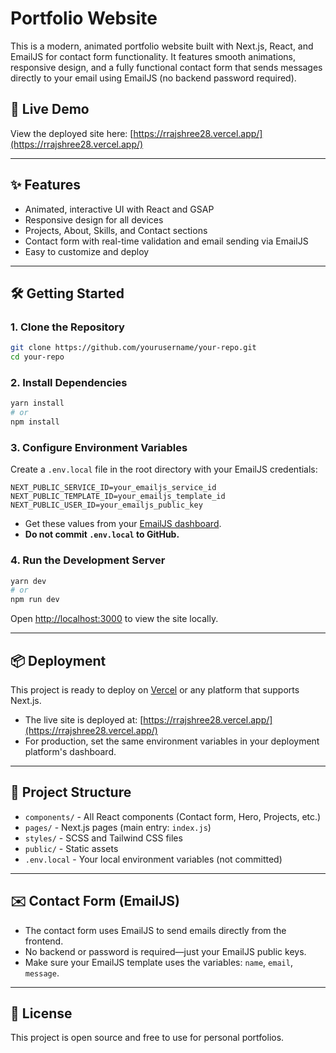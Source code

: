 # Portfolio Website

This is a modern, animated portfolio website built with Next.js, React, and EmailJS for contact form functionality. It features smooth animations, responsive design, and a fully functional contact form that sends messages directly to your email using EmailJS (no backend password required).

## 🚀 Live Demo

View the deployed site here: [https://rrajshree28.vercel.app/](https://rrajshree28.vercel.app/)

---

## ✨ Features
- Animated, interactive UI with React and GSAP
- Responsive design for all devices
- Projects, About, Skills, and Contact sections
- Contact form with real-time validation and email sending via EmailJS
- Easy to customize and deploy

---

## 🛠️ Getting Started

### 1. Clone the Repository
```bash
git clone https://github.com/yourusername/your-repo.git
cd your-repo
```

### 2. Install Dependencies
```bash
yarn install
# or
npm install
```

### 3. Configure Environment Variables
Create a `.env.local` file in the root directory with your EmailJS credentials:

```
NEXT_PUBLIC_SERVICE_ID=your_emailjs_service_id
NEXT_PUBLIC_TEMPLATE_ID=your_emailjs_template_id
NEXT_PUBLIC_USER_ID=your_emailjs_public_key
```

- Get these values from your [EmailJS dashboard](https://dashboard.emailjs.com/).
- **Do not commit `.env.local` to GitHub.**

### 4. Run the Development Server
```bash
yarn dev
# or
npm run dev
```

Open [http://localhost:3000](http://localhost:3000) to view the site locally.

---

## 📦 Deployment
This project is ready to deploy on [Vercel](https://vercel.com/) or any platform that supports Next.js.

- The live site is deployed at: [https://rrajshree28.vercel.app/](https://rrajshree28.vercel.app/)
- For production, set the same environment variables in your deployment platform's dashboard.

---

## 📁 Project Structure
- `components/` - All React components (Contact form, Hero, Projects, etc.)
- `pages/` - Next.js pages (main entry: `index.js`)
- `styles/` - SCSS and Tailwind CSS files
- `public/` - Static assets
- `.env.local` - Your local environment variables (not committed)

---

## ✉️ Contact Form (EmailJS)
- The contact form uses EmailJS to send emails directly from the frontend.
- No backend or password is required—just your EmailJS public keys.
- Make sure your EmailJS template uses the variables: `name`, `email`, `message`.

---

## 📝 License
This project is open source and free to use for personal portfolios.
